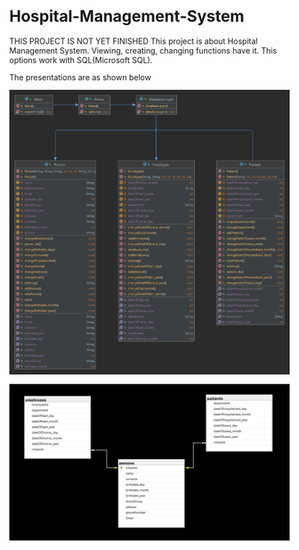 # Hospital-Management-System
THIS PROJECT IS NOT YET FINISHED 
This project is about Hospital Management System.
Viewing, creating, changing functions have it. This options work with SQL(Microsoft SQL).

The presentations are as shown below

![ Alt text](class_uml.png)  [](class_uml.png)

![ Alt text](database_diagram.png)  [](database_diagram.png)
